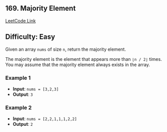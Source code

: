## 169. Majority Element

[LeetCode Link](https://leetcode.com/problems/majority-element)

## Difficulty: Easy

Given an array `nums` of size `n`, return the majority element.

The majority element is the element that appears more than `⌊n / 2⌋` times. You may assume that the majority element
always exists in the array.

### Example 1

- **Input**: `nums = [3,2,3]`
- **Output**: `3`

### Example 2

- **Input**: `nums = [2,2,1,1,1,2,2]`
- **Output**: `2`